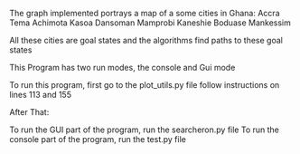 The graph implemented portrays a map of a some cities in Ghana:
Accra
Tema
Achimota
Kasoa
Dansoman
Mamprobi
Kaneshie
Boduase
Mankessim

All these cities are goal states and the algorithms find paths to these goal states

This Program has two run modes, the console and Gui mode

To run this program, first go to the plot_utils.py file
follow instructions on lines 113 and 155

After That:

To run the GUI part of the program, run the searcheron.py file
To run the console part of the program, run the test.py file
